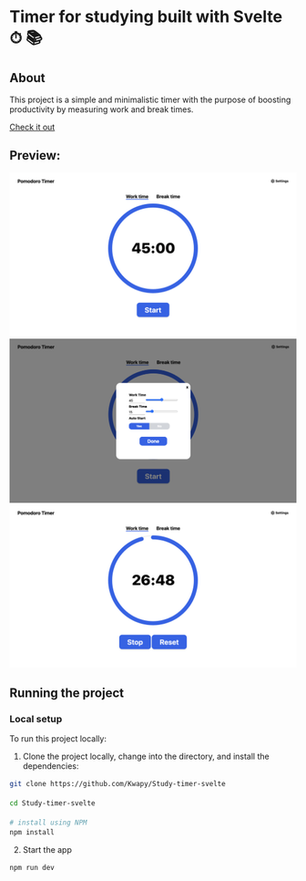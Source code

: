 # Timer for studying built with Svelte ⏱ 📚
## About
This project is a simple and minimalistic timer with the purpose of boosting productivity by measuring work and break times.

[Check it out]


## Preview: 
![previewImage](./preview1.png)
![previewImage](./preview2.png)
![previewImage](./preview3.png)


## Running the project
### Local setup
To run this project locally: 
1. Clone the project locally, change into the directory, and install the dependencies:

```sh
git clone https://github.com/Kwapy/Study-timer-svelte

cd Study-timer-svelte

# install using NPM
npm install
```

2. Start the app

```
npm run dev
```

[Check it out]: https://studytimer.vercel.app
